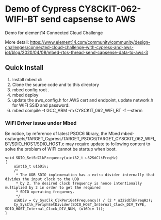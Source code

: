 # Demo of Cypress CY8CKIT-062-WIFI-BT send capsense to AWS 

Demo for  element14  Connected Cloud Challenge 

More detail: 
https://www.element14.com/community/community/design-challenges/connected-cloud-challenge-with-cypress-and-aws-iot/blog/2020/04/08/mbed-rtos-thread-send-capsense-data-to-aws-3

## Quick Install 
1. Install mbed cli
2. Clone the source code and to this directory
3. mbed config root .
4. mbed deploy
5. update the aws_config.h for AWS cert and endpoint, update network.h for WIFI SSID and password.
6. mbed compile -t GCC_ARM -m CY8CKIT_062_WIFI_BT -f --sterm


### WIFI Driver issue under Mbed
Be notice, by reference of latest PSOC6 library, the Mbed
mbed-os/targets/TARGET_Cypress/TARGET_PSOC6/TARGET_CY8CKIT_062_WIFI_BT/SDIO_HOST/SDIO_HOST.c
may require update to following content to solve the problem of WIFI cannot be startup when boot.
```
void SDIO_SetSdClkFrequency(uint32_t u32SdClkFreqHz)
{
    uint16_t u16Div;
    /*
     * The UDB SDIO implemenation has a extra divider internally that divides the input clock to the UDB
     * by 2. The desired clock frequency is hence intentionally multiplied by 2 in order to get the required
     * SDIO operating frequency.
     */
    u16Div = Cy_SysClk_ClkPeriGetFrequency() / (2 * u32SdClkFreqHz);
    Cy_SysClk_PeriphSetDivider(SDIO_HOST_Internal_Clock_DIV_TYPE, SDIO_HOST_Internal_Clock_DIV_NUM, (u16Div-1));
}
```
